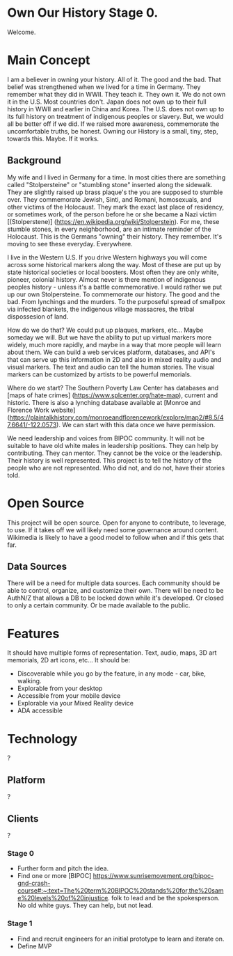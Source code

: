 # Own Our History Stage 0.
Welcome.
# Main Concept
I am a believer in owning your history. All of it. The good and the bad. That belief was strengthened when we lived for a time in Germany. They remember what they did in WWII. They teach it. They own it. We do not own it in the U.S. Most countries don't. Japan does not own up to their full history in WWII and earlier in China and Korea. The U.S. does not own up to its full history on treatment of indigenous peoples or slavery. But, we would all be better off if we did. If we raised more awareness, commemorate the uncomfortable truths, be honest.  Owning our History is a small, tiny, step, towards this. Maybe. If it works.
## Background

My wife and I lived in Germany for a time. In most cities there are something called "Stolpersteine" or "stumbling stone" inserted along the sidewalk. They are slightly raised up brass plaque's the you are supposed to stumble over. They commemorate Jewish, Sinti, and Romani, homosexuals, and other victims of the Holocaust. They mark the exact last place of residency, or sometimes work, of the person before he or she became a Nazi victim [(Stolperstene)] (<https://en.wikipedia.org/wiki/Stolperstein>). For me, these stumble stones, in every neighborhood, are an intimate reminder of the Holocaust. This is the Germans "owning" their history. They remember. It's moving to see these everyday. Everywhere.

I live in the Western U.S. If you drive Western highways you will come across some historical markers along the way. Most of these are put up by state historical societies or local boosters. Most often they are only white, pioneer, colonial history. Almost never is there mention of indigenous peoples history - unless it's a battle commemorative. I would rather we put up our own Stolpersteine. To commemorate our history. The good and the bad. From lynchings and the murders. To the purposeful spread of smallpox via infected blankets, the indigenous village massacres, the tribal dispossesion of land.

How do we do that? We could put up plaques, markers, etc... Maybe someday we will. But we have the ability to put up virtual markers more widely, much more rapidly, and maybe in a way that more people will learn about them. We can build a web services platform, databases, and API's that can serve up this information in 2D and also in mixed reality audio and visual markers. The text and audio can tell the human stories. The visual markers can be customized by artists to be powerful memorials.

Where do we start? The Southern Poverty Law Center has databases and [maps of hate crimes] (https://www.splcenter.org/hate-map), current and historic.  There is also a lynching database available at [Monroe and Florence Work website] (https://plaintalkhistory.com/monroeandflorencework/explore/map2/#8.5/47.6641/-122.0573). We can start with this data once we have permission.

We need leadership and voices from BIPOC community. It will not be suitable to have old white males in leadership positions. They can help by contributing. They can mentor. They cannot be the voice or the leadership. Their history is well represented. This project is to tell the history of the people who are not represented. Who did not, and do not, have their stories told.

# Open Source
This project will be open source. Open for anyone to contribute, to leverage, to use. If it takes off we will likely need some governance around content. Wikimedia is likely to have a good model to follow when and if this gets that far.

## Data Sources
There will be a need for multiple data sources. Each community should be able to control, organize, and customize their own. There will be need to be AuthN/Z that allows a DB to be locked down while it's developed. Or closed to only a certain community. Or be made available to the public.

# Features
It should have multiple forms of representation. Text, audio, maps, 3D art memorials, 2D art icons, etc... It should be:
- Discoverable while you go by the feature, in any mode - car, bike, walking.
- Explorable from your desktop
- Accessible from your mobile device
- Explorable via your Mixed Reality device
- ADA accessible

# Technology
?

## Platform
?

## Clients
?

### Stage 0
- Further form and pitch the idea.
- Find one or more [BIPOC] <https://www.sunrisemovement.org/bipoc-gnd-crash-course#:~:text=The%20term%20BIPOC%20stands%20for,the%20same%20levels%20of%20injustice>. folk to lead and be the spokesperson. No old white guys. They can help, but not lead.

### Stage 1
- Find and recruit engineers for an initial prototype to learn and iterate on.
- Define MVP

